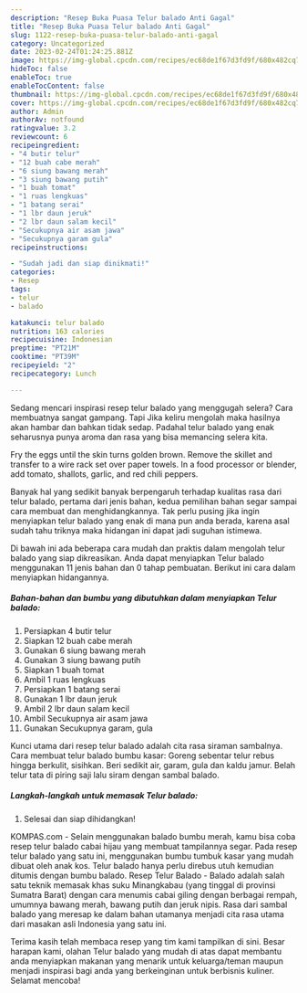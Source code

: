 ```yaml
---
description: "Resep Buka Puasa Telur balado Anti Gagal"
title: "Resep Buka Puasa Telur balado Anti Gagal"
slug: 1122-resep-buka-puasa-telur-balado-anti-gagal
category: Uncategorized
date: 2023-02-24T01:24:25.881Z
image: https://img-global.cpcdn.com/recipes/ec68de1f67d3fd9f/680x482cq70/telur-balado-foto-resep-utama.jpg
hideToc: false
enableToc: true
enableTocContent: false
thumbnail: https://img-global.cpcdn.com/recipes/ec68de1f67d3fd9f/680x482cq70/telur-balado-foto-resep-utama.jpg
cover: https://img-global.cpcdn.com/recipes/ec68de1f67d3fd9f/680x482cq70/telur-balado-foto-resep-utama.jpg
author: Admin
authorAv: notfound
ratingvalue: 3.2
reviewcount: 6
recipeingredient:
- "4 butir telur"
- "12 buah cabe merah"
- "6 siung bawang merah"
- "3 siung bawang putih"
- "1 buah tomat"
- "1 ruas lengkuas"
- "1 batang serai"
- "1 lbr daun jeruk"
- "2 lbr daun salam kecil"
- "Secukupnya air asam jawa"
- "Secukupnya garam gula"
recipeinstructions:

- "Sudah jadi dan siap dinikmati!"
categories:
- Resep
tags:
- telur
- balado

katakunci: telur balado 
nutrition: 163 calories
recipecuisine: Indonesian
preptime: "PT21M"
cooktime: "PT39M"
recipeyield: "2"
recipecategory: Lunch

---
```



Sedang mencari inspirasi resep telur balado yang menggugah selera? Cara membuatnya sangat gampang. Tapi Jika keliru mengolah maka hasilnya akan hambar dan bahkan tidak sedap. Padahal telur balado yang enak seharusnya punya aroma dan rasa yang bisa memancing selera kita.


Fry the eggs until the skin turns golden brown. Remove the skillet and transfer to a wire rack set over paper towels. In a food processor or blender, add tomato, shallots, garlic, and red chili peppers.

Banyak hal yang sedikit banyak berpengaruh terhadap kualitas rasa dari telur balado, pertama dari jenis bahan, kedua pemilihan bahan segar sampai cara membuat dan menghidangkannya. Tak perlu pusing jika ingin menyiapkan telur balado yang enak di mana pun anda berada, karena asal sudah tahu triknya maka hidangan ini dapat jadi suguhan istimewa.


Di bawah ini ada beberapa cara mudah dan praktis dalam mengolah telur balado yang siap dikreasikan. Anda dapat menyiapkan Telur balado menggunakan 11 jenis bahan dan 0 tahap pembuatan. Berikut ini cara dalam menyiapkan hidangannya.

<!--inarticleads1-->

##### Bahan-bahan dan bumbu yang dibutuhkan dalam menyiapkan Telur balado:

1. Persiapkan 4 butir telur
1. Siapkan 12 buah cabe merah
1. Gunakan 6 siung bawang merah
1. Gunakan 3 siung bawang putih
1. Siapkan 1 buah tomat
1. Ambil 1 ruas lengkuas
1. Persiapkan 1 batang serai
1. Gunakan 1 lbr daun jeruk
1. Ambil 2 lbr daun salam kecil
1. Ambil Secukupnya air asam jawa
1. Gunakan Secukupnya garam, gula


Kunci utama dari resep telur balado adalah cita rasa siraman sambalnya. Cara membuat telur balado bumbu kasar: Goreng sebentar telur rebus hingga berkulit, sisihkan. Beri sedikit air, garam, gula dan kaldu jamur. Belah telur tata di piring saji lalu siram dengan sambal balado. 

<!--inarticleads2-->

##### Langkah-langkah untuk memasak Telur balado:


1. Selesai dan siap dihidangkan!

KOMPAS.com - Selain menggunakan balado bumbu merah, kamu bisa coba resep telur balado cabai hijau yang membuat tampilannya segar. Pada resep telur balado yang satu ini, menggunakan bumbu tumbuk kasar yang mudah dibuat oleh anak kos. Telur balado hanya perlu direbus utuh kemudian ditumis dengan bumbu balado. Resep Telur Balado - Balado adalah salah satu teknik memasak khas suku Minangkabau (yang tinggal di provinsi Sumatra Barat) dengan cara menumis cabai giling dengan berbagai rempah, umumnya bawang merah, bawang putih dan jeruk nipis. Rasa dari sambal balado yang meresap ke dalam bahan utamanya menjadi cita rasa utama dari masakan asli Indonesia yang satu ini. 

Terima kasih telah membaca resep yang tim kami tampilkan di sini. Besar harapan kami, olahan Telur balado yang mudah di atas dapat membantu anda menyiapkan makanan yang menarik untuk keluarga/teman maupun menjadi inspirasi bagi anda yang berkeinginan untuk berbisnis kuliner. Selamat mencoba!
